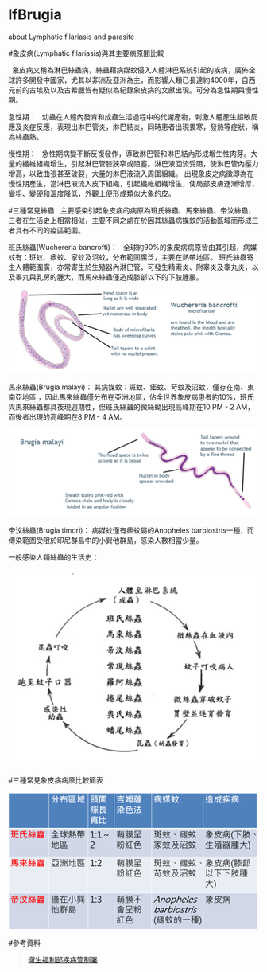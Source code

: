 # lfBrugia
about Lymphatic filariasis and parasite

#象皮病(Lymphatic filariasis)與其主要病原間比較

   象皮病又稱為淋巴絲蟲病，絲蟲藉病媒蚊侵入人體淋巴系統引起的疾病，廣佈全球許多開發中國家，尤其以非洲及亞洲為主，而影響人類已長達約4000年，自西元前的古埃及以及古希臘皆有疑似為紀錄象皮病的文獻出現。可分為急性期與慢性期。 

急性期：
   幼蟲在人體內發育和成蟲生活過程中的代謝產物，刺激人體產生超敏反應及炎症反應，表現出淋巴管炎，淋巴結炎，同時患者出現畏寒，發熱等症狀，稱為絲蟲熱。

慢性期：
   急性期病變不斷反復發作，導致淋巴管和淋巴結內形成增生性肉芽。大量的纖維組織增生，引起淋巴管腔狹窄或阻塞。淋巴液回流受阻，使淋巴管內壓力增高，以致曲張甚至破裂，大量的淋巴液流入周圍組織。
出現象皮之病徵即為在慢性期產生，當淋巴液流入皮下組織，引起纖維組織增生，使局部皮膚逐漸增厚、變粗、變硬和溫度降低，外觀上便形成類似大象的皮。


#三種常見絲蟲
  
  主要感染引起象皮病的病原為班氏絲蟲、馬來絲蟲、帝汶絲蟲，三者在生活史上相當相似，主要不同之處在於因其絲蟲病媒蚊的活動區域而形成三者具有不同的疫區範圍。

班氏絲蟲(Wuchereria bancrofti)：
   全球約90%的象皮病病原皆由其引起，病媒蚊有：斑蚊、瘧蚊、家蚊及沼蚊，分布範圍廣泛，主要在熱帶地區。
班氏絲蟲寄生人體範圍廣，亦常寄生於生殖器內淋巴管，可發生精索炎、附睾炎及睾丸炎，以及睪丸與乳房的腫大，而馬來絲蟲僅造成膝部以下的下肢腫脹。

<img src='https://raw.githubusercontent.com/juinweisun/lfBrugia/master/%E6%96%91%E6%B0%8F%E7%B5%B2%E8%9F%B2.png' width='500'>

馬來絲蟲(Brugia malayi)：
其病媒蚊：斑蚊、瘧蚊、苛蚊及沼蚊，僅存在南、東南亞地區 ，因此馬來絲蟲僅分布在亞洲地區，佔全世界象皮病患者約10%，班氏與馬來絲蟲都具夜現週期性，但班氏絲蟲的微絲蚴出現高峰期在10 PM - 2 AM，而後者出現的高峰期在8 PM - 4 AM。

<img src='https://raw.githubusercontent.com/juinweisun/lfBrugia/master/%E9%A6%AC%E4%BE%86%E7%B5%B2%E8%9F%B2.png' width= '500'>

帝汶絲蟲(Brugia timori)：
病媒蚊僅有瘧蚊屬的Anopheles barbiostris一種，而傳染範圍受限於印尼群島中的小巽他群島，感染人數相當少量。

一般感染人類絲蟲的生活史：

<img src='https://raw.githubusercontent.com/juinweisun/lfBrugia/master/%E5%AF%84%E7%94%9F%E8%9F%B2%E7%94%9F%E6%B4%BB%E5%8F%B2.png' width= '500'>

#三種常見象皮病病原比較簡表

<img src='https://raw.githubusercontent.com/juinweisun/lfBrugia/master/%E5%AF%84%E7%94%9F%E8%9F%B2%E6%AF%94%E8%BC%83.png' width= '500'>



#參考資料
>[衛生福利部疾病管制署](http://www.cdc.gov.tw/diseaseinfo.aspx?treeid=8d54c504e820735b&nowtreeid=d7d685117fe5f889&tid=DAB2C8BFA4E99546)

